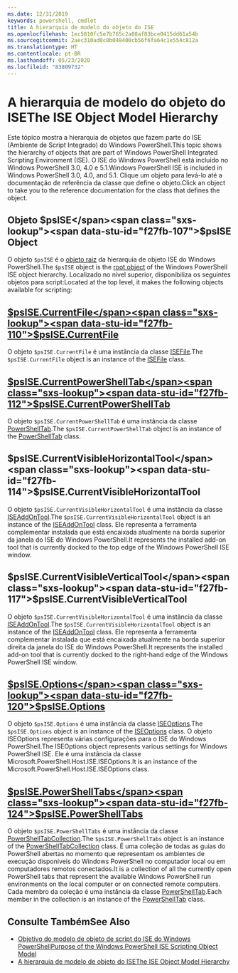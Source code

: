 ```yaml
---
ms.date: 12/31/2019
keywords: powershell, cmdlet
title: A hierarquia de modelo do objeto do ISE
ms.openlocfilehash: 1ec5810fc5e7b765c2a08af83bce0415dd61a54b
ms.sourcegitcommit: 2aec310ad0c0b048400cb56f6fa64c1e554c812a
ms.translationtype: HT
ms.contentlocale: pt-BR
ms.lasthandoff: 05/23/2020
ms.locfileid: "83809732"
---
```

# <a name="the-ise-object-model-hierarchy"></a><span data-ttu-id="f27fb-103">A hierarquia de modelo do objeto do ISE</span><span class="sxs-lookup"><span data-stu-id="f27fb-103">The ISE Object Model Hierarchy</span></span>

<span data-ttu-id="f27fb-104">Este tópico mostra a hierarquia de objetos que fazem parte do ISE (Ambiente de Script Integrado) do Windows PowerShell.</span><span class="sxs-lookup"><span data-stu-id="f27fb-104">This topic shows the hierarchy of objects that are part of Windows PowerShell Integrated Scripting Environment (ISE).</span></span> <span data-ttu-id="f27fb-105">O ISE do Windows PowerShell está incluído no Windows PowerShell 3.0, 4.0 e 5.1.</span><span class="sxs-lookup"><span data-stu-id="f27fb-105">Windows PowerShell ISE is included in Windows PowerShell 3.0, 4.0, and 5.1.</span></span> <span data-ttu-id="f27fb-106">Clique um objeto para levá-lo até a documentação de referência da classe que define o objeto.</span><span class="sxs-lookup"><span data-stu-id="f27fb-106">Click an object to take you to the reference documentation for the class that defines the object.</span></span>

## <a name="psise-object"></a><span data-ttu-id="f27fb-107">Objeto $psISE</span><span class="sxs-lookup"><span data-stu-id="f27fb-107">$psISE Object</span></span>

<span data-ttu-id="f27fb-108">O objeto `$psISE` é o [objeto raiz](The-ObjectModelRoot-Object.md) da hierarquia de objeto ISE do Windows PowerShell.</span><span class="sxs-lookup"><span data-stu-id="f27fb-108">The `$psISE` object is the [root object](The-ObjectModelRoot-Object.md) of the Windows PowerShell ISE object hierarchy.</span></span> <span data-ttu-id="f27fb-109">Localizado no nível superior, disponibiliza os seguintes objetos para script:</span><span class="sxs-lookup"><span data-stu-id="f27fb-109">Located at the top level, it makes the following objects available for scripting:</span></span>

## <a name="psisecurrentfile"></a>[<span data-ttu-id="f27fb-110">$psISE.CurrentFile</span><span class="sxs-lookup"><span data-stu-id="f27fb-110">$psISE.CurrentFile</span></span>](The-ISEFile-Object.md)

<span data-ttu-id="f27fb-111">O objeto `$psISE.CurrentFile` é uma instância da classe [ISEFile](The-ISEFile-Object.md).</span><span class="sxs-lookup"><span data-stu-id="f27fb-111">The `$psISE.CurrentFile` object is an instance of the [ISEFile](The-ISEFile-Object.md) class.</span></span>

## <a name="psisecurrentpowershelltab"></a>[<span data-ttu-id="f27fb-112">$psISE.CurrentPowerShellTab</span><span class="sxs-lookup"><span data-stu-id="f27fb-112">$psISE.CurrentPowerShellTab</span></span>](The-PowerShellTab-Object.md)

<span data-ttu-id="f27fb-113">O objeto `$psISE.CurrentPowerShellTab` é uma instância da classe [PowerShellTab](The-PowerShellTab-Object.md).</span><span class="sxs-lookup"><span data-stu-id="f27fb-113">The `$psISE.CurrentPowerShellTab` object is an instance of the [PowerShellTab](The-PowerShellTab-Object.md) class.</span></span>

## <a name="psisecurrentvisiblehorizontaltool"></a><span data-ttu-id="f27fb-114">$psISE.CurrentVisibleHorizontalTool</span><span class="sxs-lookup"><span data-stu-id="f27fb-114">$psISE.CurrentVisibleHorizontalTool</span></span>

<span data-ttu-id="f27fb-115">O objeto `$psISE.CurrentVisibleHorizontalTool` é uma instância da classe [ISEAddOnTool](The-ISEAddOnTool-Object.md).</span><span class="sxs-lookup"><span data-stu-id="f27fb-115">The `$psISE.CurrentVisibleHorizontalTool` object is an instance of the [ISEAddOnTool](The-ISEAddOnTool-Object.md) class.</span></span> <span data-ttu-id="f27fb-116">Ele representa a ferramenta complementar instalada que está encaixada atualmente na borda superior da janela do ISE do Windows PowerShell.</span><span class="sxs-lookup"><span data-stu-id="f27fb-116">It represents the installed add-on tool that is currently docked to the top edge of the Windows PowerShell ISE window.</span></span>

## <a name="psisecurrentvisibleverticaltool"></a><span data-ttu-id="f27fb-117">$psISE.CurrentVisibleVerticalTool</span><span class="sxs-lookup"><span data-stu-id="f27fb-117">$psISE.CurrentVisibleVerticalTool</span></span>

<span data-ttu-id="f27fb-118">O objeto `$psISE.CurrentVisibleHorizontalTool` é uma instância da classe [ISEAddOnTool](The-ISEAddOnTool-Object.md).</span><span class="sxs-lookup"><span data-stu-id="f27fb-118">The `$psISE.CurrentVisibleHorizontalTool` object is an instance of the [ISEAddOnTool](The-ISEAddOnTool-Object.md) class.</span></span> <span data-ttu-id="f27fb-119">Ele representa a ferramenta complementar instalada que está encaixada atualmente na borda superior direita da janela do ISE do Windows PowerShell.</span><span class="sxs-lookup"><span data-stu-id="f27fb-119">It represents the installed add-on tool that is currently docked to the right-hand edge of the Windows PowerShell ISE window.</span></span>

## <a name="psiseoptions"></a>[<span data-ttu-id="f27fb-120">$psISE.Options</span><span class="sxs-lookup"><span data-stu-id="f27fb-120">$psISE.Options</span></span>](The-ISEOptions-Object.md)

<span data-ttu-id="f27fb-121">O objeto `$psISE.Options` é uma instância da classe [ISEOptions](The-ISEOptions-Object.md).</span><span class="sxs-lookup"><span data-stu-id="f27fb-121">The `$psISE.Options` object is an instance of the [ISEOptions](The-ISEOptions-Object.md) class.</span></span> <span data-ttu-id="f27fb-122">O objeto ISEOptions representa várias configurações para o ISE do Windows PowerShell.</span><span class="sxs-lookup"><span data-stu-id="f27fb-122">The ISEOptions object represents various settings for Windows PowerShell ISE.</span></span> <span data-ttu-id="f27fb-123">Ele é uma instância da classe Microsoft.PowerShell.Host.ISE.ISEOptions.</span><span class="sxs-lookup"><span data-stu-id="f27fb-123">It is an instance of the Microsoft.PowerShell.Host.ISE.ISEOptions class.</span></span>

## <a name="psisepowershelltabs"></a>[<span data-ttu-id="f27fb-124">$psISE.PowerShellTabs</span><span class="sxs-lookup"><span data-stu-id="f27fb-124">$psISE.PowerShellTabs</span></span>](The-PowerShellTabCollection-Object.md)

<span data-ttu-id="f27fb-125">O objeto `$psISE.PowerShellTabs` é uma instância da classe [PowerShellTabCollection](The-PowerShellTabCollection-Object.md).</span><span class="sxs-lookup"><span data-stu-id="f27fb-125">The `$psISE.PowerShellTabs` object is an instance of the [PowerShellTabCollection](The-PowerShellTabCollection-Object.md) class.</span></span> <span data-ttu-id="f27fb-126">É uma coleção de todas as guias do PowerShell abertas no momento que representam os ambientes de execução disponíveis do Windows PowerShell no computador local ou em computadores remotos conectados.</span><span class="sxs-lookup"><span data-stu-id="f27fb-126">It is a collection of all the currently open PowerShell tabs that represent the available Windows PowerShell run environments on the local computer or on connected remote computers.</span></span> <span data-ttu-id="f27fb-127">Cada membro da coleção é uma instância da classe [PowerShellTab](The-PowerShellTab-Object.md).</span><span class="sxs-lookup"><span data-stu-id="f27fb-127">Each member in the collection is an instance of the [PowerShellTab](The-PowerShellTab-Object.md) class.</span></span>

## <a name="see-also"></a><span data-ttu-id="f27fb-128">Consulte Também</span><span class="sxs-lookup"><span data-stu-id="f27fb-128">See Also</span></span>

- [<span data-ttu-id="f27fb-129">Objetivo do modelo de objeto de script do ISE do Windows PowerShell</span><span class="sxs-lookup"><span data-stu-id="f27fb-129">Purpose of the Windows PowerShell ISE Scripting Object Model</span></span>](Purpose-of-the-Windows-PowerShell-ISE-Scripting-Object-Model.md)
- [<span data-ttu-id="f27fb-130">A hierarquia de modelo de objeto do ISE</span><span class="sxs-lookup"><span data-stu-id="f27fb-130">The ISE Object Model Hierarchy</span></span>](The-ISE-Object-Model-Hierarchy.md)
